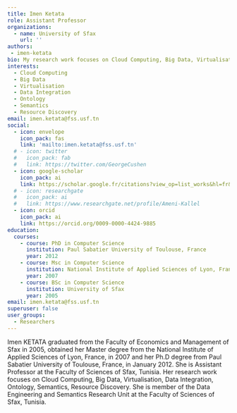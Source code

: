 ```yaml
---
title: Imen Ketata
role: Assistant Professor
organizations:
  - name: University of Sfax 
    url: ''
authors:
 - imen-ketata
bio: My research work focuses on Cloud Computing, Big Data, Virtualisation, Data Integration, Ontology, Semantics, Resource Discovery. She is member of the Research Unit of Data Engineering and Semantics at the Faculty of Sciences of Sfax, Tunisia.
interests:
  - Cloud Computing
  - Big Data
  - Virtualisation
  - Data Integration
  - Ontology
  - Semantics
  - Resource Discovery
email: imen.ketata@fss.usf.tn
social:
  - icon: envelope
    icon_pack: fas
    link: 'mailto:imen.ketata@fss.usf.tn'
  # - icon: twitter
  #   icon_pack: fab
  #   link: https://twitter.com/GeorgeCushen
  - icon: google-scholar
    icon_pack: ai
    link: https://scholar.google.fr/citations?view_op=list_works&hl=fr&user=OfsEA-QAAAAJ 
  # - icon: researchgate
  #   icon_pack: ai
  #   link: https://www.researchgate.net/profile/Ameni-Kallel
  - icon: orcid
    icon_pack: ai
    link: https://orcid.org/0009-0000-4424-9885
education:
  courses:
    - course: PhD in Computer Science
      institution: Paul Sabatier University of Toulouse, France
      year: 2012
    - course: Msc in Computer Science
      institution: National Institute of Applied Sciences of Lyon, France
      year: 2007
    - course: BSc in Computer Science
      institution: University of Sfax
      year: 2005
email: imen.ketata@fss.usf.tn
superuser: false
user_groups:
  - Researchers
---
```

Imen KETATA graduated from the Faculty of Economics and Management of Sfax in 2005, obtained her Master degree from the National Institute of Applied Sciences of Lyon, France, in 2007 and her Ph.D degree from Paul Sabatier University of Toulouse, France, in January 2012. She is Assistant Professor at the Faculty of Sciences of Sfax, Tunisia.
Her research work focuses on Cloud Computing, Big Data, Virtualisation, Data Integration, Ontology, Semantics, Resource Discovery. She is member of the Data Engineering and Semantics Research Unit at the Faculty of Sciences of Sfax, Tunisia.